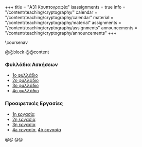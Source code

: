 +++
title = "Α31 Κρυπτογραφία"
isassignments = true
info = "/content/teaching/cryptography/"
calendar = "/content/teaching/cryptography/calendar"
material = "/content/teaching/cryptography/material"
assignments = "/content/teaching/cryptography/assignments"
announcements = "/content/teaching/cryptography/announcements"
+++

\coursenav

@@block
@@content

### Φυλλάδια Ασκήσεων
- [1ο φυλλάδιο](../crypto-assign-2022-1.pdf)
- [2ο φυλλάδιο](../crypto-assign-2022-2.pdf)
- [3ο φυλλάδιο](../crypto-assign-2022-3.pdf)
- [4ο φυλλάδιο](../crypto-assign-2022-4.pdf)


### Προαιρετικές Εργασίες
- [1η εργασία](../assign-1)
- [2η εργασία](../assign-2)
- [3η εργασία](../assign-3)
- [4a εργασία](../assign-4a), [4b εργασία](../assign-4b) 

@@
@@
